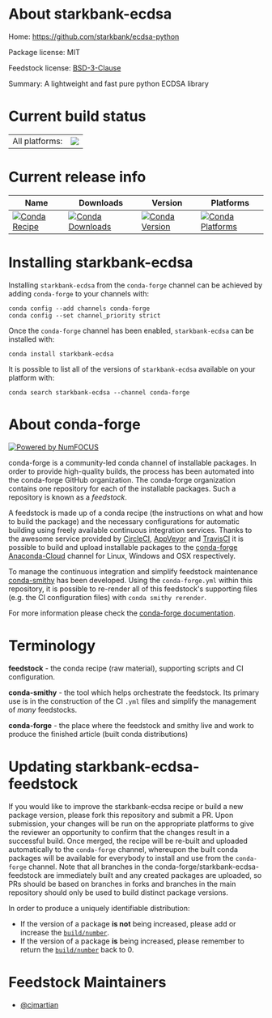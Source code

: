 About starkbank-ecdsa
=====================

Home: https://github.com/starkbank/ecdsa-python

Package license: MIT

Feedstock license: [BSD-3-Clause](https://github.com/conda-forge/starkbank-ecdsa-feedstock/blob/master/LICENSE.txt)

Summary: A lightweight and fast pure python ECDSA library

Current build status
====================


<table><tr><td>All platforms:</td>
    <td>
      <a href="https://dev.azure.com/conda-forge/feedstock-builds/_build/latest?definitionId=10879&branchName=master">
        <img src="https://dev.azure.com/conda-forge/feedstock-builds/_apis/build/status/starkbank-ecdsa-feedstock?branchName=master">
      </a>
    </td>
  </tr>
</table>

Current release info
====================

| Name | Downloads | Version | Platforms |
| --- | --- | --- | --- |
| [![Conda Recipe](https://img.shields.io/badge/recipe-starkbank--ecdsa-green.svg)](https://anaconda.org/conda-forge/starkbank-ecdsa) | [![Conda Downloads](https://img.shields.io/conda/dn/conda-forge/starkbank-ecdsa.svg)](https://anaconda.org/conda-forge/starkbank-ecdsa) | [![Conda Version](https://img.shields.io/conda/vn/conda-forge/starkbank-ecdsa.svg)](https://anaconda.org/conda-forge/starkbank-ecdsa) | [![Conda Platforms](https://img.shields.io/conda/pn/conda-forge/starkbank-ecdsa.svg)](https://anaconda.org/conda-forge/starkbank-ecdsa) |

Installing starkbank-ecdsa
==========================

Installing `starkbank-ecdsa` from the `conda-forge` channel can be achieved by adding `conda-forge` to your channels with:

```
conda config --add channels conda-forge
conda config --set channel_priority strict
```

Once the `conda-forge` channel has been enabled, `starkbank-ecdsa` can be installed with:

```
conda install starkbank-ecdsa
```

It is possible to list all of the versions of `starkbank-ecdsa` available on your platform with:

```
conda search starkbank-ecdsa --channel conda-forge
```


About conda-forge
=================

[![Powered by NumFOCUS](https://img.shields.io/badge/powered%20by-NumFOCUS-orange.svg?style=flat&colorA=E1523D&colorB=007D8A)](http://numfocus.org)

conda-forge is a community-led conda channel of installable packages.
In order to provide high-quality builds, the process has been automated into the
conda-forge GitHub organization. The conda-forge organization contains one repository
for each of the installable packages. Such a repository is known as a *feedstock*.

A feedstock is made up of a conda recipe (the instructions on what and how to build
the package) and the necessary configurations for automatic building using freely
available continuous integration services. Thanks to the awesome service provided by
[CircleCI](https://circleci.com/), [AppVeyor](https://www.appveyor.com/)
and [TravisCI](https://travis-ci.com/) it is possible to build and upload installable
packages to the [conda-forge](https://anaconda.org/conda-forge)
[Anaconda-Cloud](https://anaconda.org/) channel for Linux, Windows and OSX respectively.

To manage the continuous integration and simplify feedstock maintenance
[conda-smithy](https://github.com/conda-forge/conda-smithy) has been developed.
Using the ``conda-forge.yml`` within this repository, it is possible to re-render all of
this feedstock's supporting files (e.g. the CI configuration files) with ``conda smithy rerender``.

For more information please check the [conda-forge documentation](https://conda-forge.org/docs/).

Terminology
===========

**feedstock** - the conda recipe (raw material), supporting scripts and CI configuration.

**conda-smithy** - the tool which helps orchestrate the feedstock.
                   Its primary use is in the construction of the CI ``.yml`` files
                   and simplify the management of *many* feedstocks.

**conda-forge** - the place where the feedstock and smithy live and work to
                  produce the finished article (built conda distributions)


Updating starkbank-ecdsa-feedstock
==================================

If you would like to improve the starkbank-ecdsa recipe or build a new
package version, please fork this repository and submit a PR. Upon submission,
your changes will be run on the appropriate platforms to give the reviewer an
opportunity to confirm that the changes result in a successful build. Once
merged, the recipe will be re-built and uploaded automatically to the
`conda-forge` channel, whereupon the built conda packages will be available for
everybody to install and use from the `conda-forge` channel.
Note that all branches in the conda-forge/starkbank-ecdsa-feedstock are
immediately built and any created packages are uploaded, so PRs should be based
on branches in forks and branches in the main repository should only be used to
build distinct package versions.

In order to produce a uniquely identifiable distribution:
 * If the version of a package **is not** being increased, please add or increase
   the [``build/number``](https://docs.conda.io/projects/conda-build/en/latest/resources/define-metadata.html#build-number-and-string).
 * If the version of a package **is** being increased, please remember to return
   the [``build/number``](https://docs.conda.io/projects/conda-build/en/latest/resources/define-metadata.html#build-number-and-string)
   back to 0.

Feedstock Maintainers
=====================

* [@cjmartian](https://github.com/cjmartian/)


